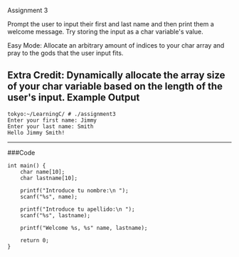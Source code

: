 
Assignment 3

Prompt the user to input their first and last name and then print them a welcome message. Try storing the input as a char variable's value.

Easy Mode: Allocate an arbitrary amount of indices to your char array and pray to the gods that the user input fits.

Extra Credit: Dynamically allocate the array size of your char variable based on the length of the user's input.
Example Output
-----
```
tokyo:~/LearningC/ # ./assignment3                                     
Enter your first name: Jimmy
Enter your last name: Smith
Hello Jimmy Smith!
```

------

###Code

```
int main() {
	char name[10];
	char lastname[10];

	printf("Introduce tu nombre:\n ");
	scanf("%s", name);

	printf("Introduce tu apellido:\n ");
	scanf("%s", lastname);

	printf("Welcome %s, %s" name, lastname);

	return 0;
}
```
